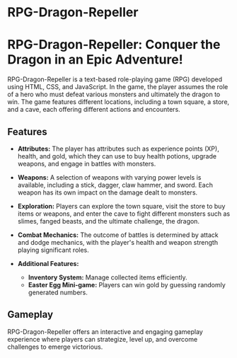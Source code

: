 # RPG-Dragon-Repeller
# RPG-Dragon-Repeller: Conquer the Dragon in an Epic Adventure!

RPG-Dragon-Repeller is a text-based role-playing game (RPG) developed using HTML, CSS, and JavaScript. In the game, the player assumes the role of a hero who must defeat various monsters and ultimately the dragon to win. The game features different locations, including a town square, a store, and a cave, each offering different actions and encounters.

## Features

- **Attributes:** The player has attributes such as experience points (XP), health, and gold, which they can use to buy health potions, upgrade weapons, and engage in battles with monsters.
  
- **Weapons:** A selection of weapons with varying power levels is available, including a stick, dagger, claw hammer, and sword. Each weapon has its own impact on the damage dealt to monsters.
  
- **Exploration:** Players can explore the town square, visit the store to buy items or weapons, and enter the cave to fight different monsters such as slimes, fanged beasts, and the ultimate challenge, the dragon.
  
- **Combat Mechanics:** The outcome of battles is determined by attack and dodge mechanics, with the player's health and weapon strength playing significant roles.
  
- **Additional Features:**
  - **Inventory System:** Manage collected items efficiently.
  - **Easter Egg Mini-game:** Players can win gold by guessing randomly generated numbers.

## Gameplay

RPG-Dragon-Repeller offers an interactive and engaging gameplay experience where players can strategize, level up, and overcome challenges to emerge victorious.


